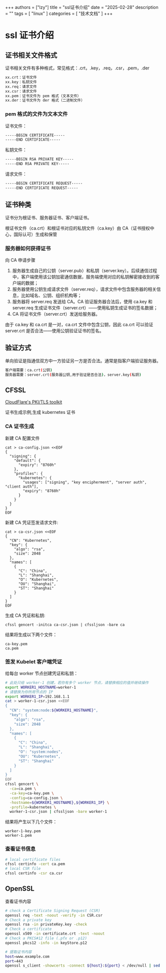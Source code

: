 +++
authors = ["lzy"]
title = "ssl证书介绍"
date = "2025-02-28"
description = ""
tags = [
    "linux"
]
categories = [
    "技术文档"
]
+++

# ssl 证书介绍

## 证书相关文件格式

证书相关文件有多种格式，常见格式：.crt，.key，.req，.csr，.pem，.der

```bash
xx.crt：证书文件
xx.key：私钥文件
xx.req：请求文件
xx.csr：请求文件
xx.pem：证书文件为 pem 格式（文本文件）
xx.der：证书文件为 der 格式（二进制文件）
```

### pem 格式的文件为文本文件

证书文件：

```bash
-----BEGIN CERTIFICATE-----
-----END CERTIFICATE-----
```

私钥文件：

```bash
-----BEGIN RSA PRIVATE KEY-----
-----END RSA PRIVATE KEY-----
```

请求文件：

```bash
-----BEGIN CERTIFICATE REQUEST-----
-----END CERTIFICATE REQUEST-----
```

## 证书种类

证书分为根证书、服务器证书、客户端证书。

根证书文件（ca.crt）和根证书对应的私钥文件（ca.key）由 CA（证书授权中心，国际认可）生成和保管

### 服务器如何获得证书

向 CA 申请步骤

1. 服务器生成自己的公钥（server.pub）和私钥（server.key）。后续通信过程中，客户端使用该公钥加密通信数据，服务端使用对应的私钥解密接收到的客户端的数据；
2. 服务器使用公钥生成请求文件（server.req），请求文件中包含服务器的相关信息，比如域名、公钥、组织机构等；
3. 服务器将 server.req 发送给 CA。CA 验证服务器合法后，使用 ca.key 和 server.req 生成证书文件（server.crt）——使用私钥生成证书的签名数据；
4. CA 将证书文件（server.crt）发送给服务器。

由于 ca.key 和 ca.crt 是一对，ca.crt 文件中包含公钥，因此 ca.crt 可以验证 server.crt 是否合法——使用公钥验证证书的签名。

## 验证方式

单向验证是指通信双方中一方验证另一方是否合法。通常是指客户端验证服务器。

```bash
客户端需要：ca.crt(公钥)
服务器需要：server.crt(服务器公钥,用于验证是否合法)，server.key(私钥)
```

## CFSSL

[CloudFlare's PKI/TLS toolkit](https://github.com/cloudflare/cfssl)

证书生成示例,生成 kubernetes 证书

### CA 证书生成

新建 CA 配置文件

```shell
cat > ca-config.json <<EOF
{
  "signing": {
    "default": {
      "expiry": "8760h"
    },
    "profiles": {
      "kubernetes": {
        "usages": ["signing", "key encipherment", "server auth", "client auth"],
        "expiry": "8760h"
      }
    }
  }
}
EOF
```

新建 CA 凭证签发请求文件:

```shell
cat > ca-csr.json <<EOF
{
  "CN": "Kubernetes",
  "key": {
    "algo": "rsa",
    "size": 2048
  },
  "names": [
    {
      "C": "China",
      "L": "Shanghai",
      "O": "Kubernetes",
      "OU": "Shanghai",
      "ST": "Shanghai"
    }
  ]
}
EOF
```

生成 CA 凭证和私钥:

```shell
cfssl gencert -initca ca-csr.json | cfssljson -bare ca
```

结果将生成以下两个文件：

```
ca-key.pem
ca.pem
```

### 签发 Kubelet 客户端凭证

给每台 worker 节点创建凭证和私钥：

```bash
# 此处只给 worker-1 创建，若你有多个 worker 节点，请替换相应的值并继续操作
export WORKER1_HOSTNAME=worker-1
# 请替换为你所用节点的 IP
export WORKER1_IP=192.168.1.1
cat > worker-1-csr.json <<EOF
{
  "CN": "system:node:${WORKER1_HOSTNAME}",
  "key": {
    "algo": "rsa",
    "size": 2048
  },
  "names": [
    {
      "C": "China",
      "L": "Shanghai",
      "O": "system:nodes",
      "OU": "Kubernetes",
      "ST": "Shanghai"
    }
  ]
}
EOF
cfssl gencert \
  -ca=ca.pem \
  -ca-key=ca-key.pem \
  -config=ca-config.json \
  -hostname=${WORKER1_HOSTNAME},${WORKER1_IP} \
  -profile=kubernetes \
  worker-1-csr.json | cfssljson -bare worker-1
```

结果将产生以下几个文件：

```
worker-1-key.pem
worker-1.pem
```

### 查看证书信息

```bash
# local certificate files
cfssl certinfo -cert ca.pem
# local CSR file
cfssl certinfo -csr ca.csr
```

## OpenSSL

查看证书内容

```bash
# check a Certificate Signing Request (CSR)
openssl req -text -noout -verify -in CSR.csr
# Check a private key
openssl rsa -in privateKey.key -check
# Check a certificate
openssl x509 -in certificate.crt -text -noout
# Check a PKCS#12 file (.pfx or .p12)
openssl pkcs12 -info -in keyStore.p12

# 提取证书内容
host=www.example.com
port=443
openssl s_client -showcerts -connect ${host}:${port} < /dev/null | sed -ne '/-BEGIN CERTIFICATE-/,/-END CERTIFICATE-/p'
```
